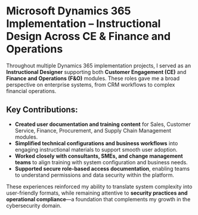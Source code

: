 # Microsoft Dynamics 365 Implementation – Instructional Design Across CE & Finance and Operations

Throughout multiple Dynamics 365 implementation projects, I served as an **Instructional Designer** supporting both **Customer Engagement (CE)** and **Finance and Operations (F&O)** modules. These roles gave me a broad perspective on enterprise systems, from CRM workflows to complex financial operations.

## Key Contributions:

- **Created user documentation and training content** for Sales, Customer Service, Finance, Procurement, and Supply Chain Management modules.
- **Simplified technical configurations and business workflows** into engaging instructional materials to support smooth user adoption.
- **Worked closely with consultants, SMEs, and change management teams** to align training with system configuration and business needs.
- **Supported secure role-based access documentation**, enabling teams to understand permissions and data security within the platform.

These experiences reinforced my ability to translate system complexity into user-friendly formats, while remaining attentive to **security practices and operational compliance**—a foundation that complements my growth in the cybersecurity domain.
